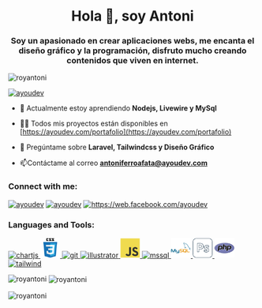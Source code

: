 <h1 align="center">Hola 👋, soy Antoni</h1>
<h3 align="center">Soy un apasionado en crear aplicaciones webs, me encanta el diseño gráfico y la programación, disfruto mucho creando contenidos que viven en internet.</h3>

<p align="left"> <img src="https://komarev.com/ghpvc/?username=royantoni&label=Profile%20views&color=0e75b6&style=flat" alt="royantoni" /> </p>

<p align="left"> <a href="https://twitter.com/ayoudev" target="blank"><img src="https://img.shields.io/twitter/follow/ayoudev?logo=twitter&style=for-the-badge" alt="ayoudev" /></a> </p>

- 🌱 Actualmente estoy aprendiendo **Nodejs, Livewire y MySql**

- 👨‍💻 Todos mis proyectos están disponibles en [https://ayoudev.com/portafolio](https://ayoudev.com/portafolio)

- 💬 Pregúntame sobre **Laravel, Tailwindcss y Diseño Gráfico**

- 📫Contáctame al correo **antoniferroafata@ayoudev.com**

<h3 align="left">Connect with me:</h3>
<p align="left">
<a href="https://twitter.com/ayoudev" target="blank"><img align="center" src="https://raw.githubusercontent.com/rahuldkjain/github-profile-readme-generator/master/src/images/icons/Social/twitter.svg" alt="ayoudev" height="30" width="40" /></a>
<a href="https://linkedin.com/in/ayoudev" target="blank"><img align="center" src="https://raw.githubusercontent.com/rahuldkjain/github-profile-readme-generator/master/src/images/icons/Social/linked-in-alt.svg" alt="ayoudev" height="30" width="40" /></a>
<a href="https://fb.com/https://web.facebook.com/ayoudev" target="blank"><img align="center" src="https://raw.githubusercontent.com/rahuldkjain/github-profile-readme-generator/master/src/images/icons/Social/facebook.svg" alt="https://web.facebook.com/ayoudev" height="30" width="40" /></a>
</p>

<h3 align="left">Languages and Tools:</h3>
<p align="left"> <a href="https://www.chartjs.org" target="_blank" rel="noreferrer"> <img src="https://www.chartjs.org/media/logo-title.svg" alt="chartjs" width="40" height="40"/> </a> <a href="https://www.w3schools.com/css/" target="_blank" rel="noreferrer"> <img src="https://raw.githubusercontent.com/devicons/devicon/master/icons/css3/css3-original-wordmark.svg" alt="css3" width="40" height="40"/> </a> <a href="https://git-scm.com/" target="_blank" rel="noreferrer"> <img src="https://www.vectorlogo.zone/logos/git-scm/git-scm-icon.svg" alt="git" width="40" height="40"/> </a> <a href="https://www.adobe.com/in/products/illustrator.html" target="_blank" rel="noreferrer"> <img src="https://www.vectorlogo.zone/logos/adobe_illustrator/adobe_illustrator-icon.svg" alt="illustrator" width="40" height="40"/> </a> <a href="https://developer.mozilla.org/en-US/docs/Web/JavaScript" target="_blank" rel="noreferrer"> <img src="https://raw.githubusercontent.com/devicons/devicon/master/icons/javascript/javascript-original.svg" alt="javascript" width="40" height="40"/> </a> <a href="https://www.microsoft.com/en-us/sql-server" target="_blank" rel="noreferrer"> <img src="https://www.svgrepo.com/show/303229/microsoft-sql-server-logo.svg" alt="mssql" width="40" height="40"/> </a> <a href="https://www.mysql.com/" target="_blank" rel="noreferrer"> <img src="https://raw.githubusercontent.com/devicons/devicon/master/icons/mysql/mysql-original-wordmark.svg" alt="mysql" width="40" height="40"/> </a> <a href="https://www.photoshop.com/en" target="_blank" rel="noreferrer"> <img src="https://raw.githubusercontent.com/devicons/devicon/master/icons/photoshop/photoshop-line.svg" alt="photoshop" width="40" height="40"/> </a> <a href="https://www.php.net" target="_blank" rel="noreferrer"> <img src="https://raw.githubusercontent.com/devicons/devicon/master/icons/php/php-original.svg" alt="php" width="40" height="40"/> </a> <a href="https://tailwindcss.com/" target="_blank" rel="noreferrer"> <img src="https://www.vectorlogo.zone/logos/tailwindcss/tailwindcss-icon.svg" alt="tailwind" width="40" height="40"/> </a> </p>

<p><img align="left" src="https://github-readme-stats.vercel.app/api/top-langs?username=royantoni&show_icons=true&locale=en&layout=compact" alt="royantoni" /></p>

<p>&nbsp;<img align="center" src="https://github-readme-stats.vercel.app/api?username=royantoni&show_icons=true&locale=en" alt="royantoni" /></p>

<p><img align="center" src="https://github-readme-streak-stats.herokuapp.com/?user=royantoni&" alt="royantoni" /></p>
